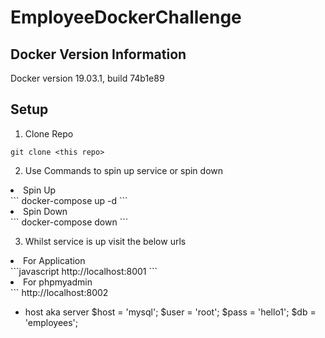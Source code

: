# EmployeeDockerChallenge

## Docker Version Information
Docker version 19.03.1, build 74b1e89<br />

## Setup  
1) Clone Repo
```
git clone <this repo>
```

2) Use Commands to spin up service or spin down
<li>Spin Up</li>
```
docker-compose up -d
```
<li>Spin Down</li>
```
docker-compose down
```

3) Whilst service is up visit the below urls

<li>For Application</li>
```javascript
http://localhost:8001
```
<li>For phpmyadmin</li>
```
http://localhost:8002

* host aka server
$host = 'mysql';
$user = 'root';
$pass = 'hello1';
$db = 'employees';

```
